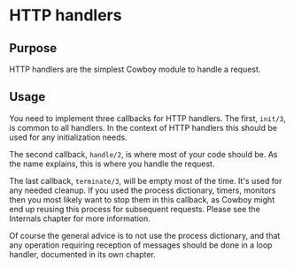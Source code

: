 HTTP handlers
=============

Purpose
-------

HTTP handlers are the simplest Cowboy module to handle a request.

Usage
-----

You need to implement three callbacks for HTTP handlers. The first,
`init/3`, is common to all handlers. In the context of HTTP handlers
this should be used for any initialization needs.

The second callback, `handle/2`, is where most of your code should
be. As the name explains, this is where you handle the request.

The last callback, `terminate/3`, will be empty most of the time.
It's used for any needed cleanup. If you used the process dictionary,
timers, monitors then you most likely want to stop them in this
callback, as Cowboy might end up reusing this process for subsequent
requests. Please see the Internals chapter for more information.

Of course the general advice is to not use the process dictionary,
and that any operation requiring reception of messages should be
done in a loop handler, documented in its own chapter.
